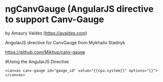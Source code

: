 # ngCanvGauge (AngularJS directive to support Canv-Gauge
by Amaury Valdes  (https://avaldes.com)

AngularJS directive for CanvGauge from Mykhailo Stadnyk

https://github.com/Mikhus/canv-gauge

#Using the AngularJS Directive

```
<canvas canv-gauge id="gauge_id" value="{{cpu.system}}" options="{}"></canvas>
```

